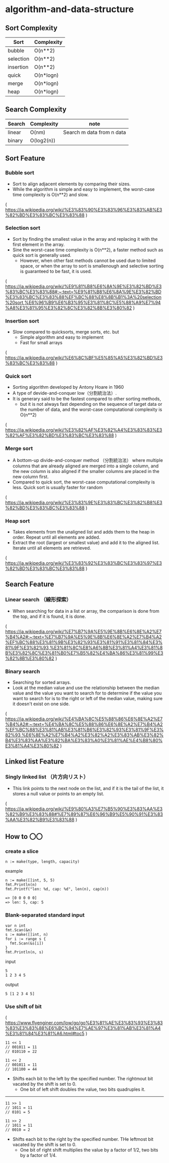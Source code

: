 # algorithm-and-data-structure

## Sort Complexity

| Sort | Complexity |
|------|------------|
| bubble | O(n**2) |
| selection | O(n**2) |
| insertion | O(n**2) |
| quick | O(n*logn) |
| merge | O(n*logn) |
| heap | O(n*logn) |


## Search Complexity

| Search | Complexity | note |
|--------|------------| ---- |
| linear | O(nm) | Search m data from n data |
| binary | O(log2(n)) |  |

## Sort Feature

### Bubble sort

- Sort to align adjacent elements by comparing their sizes.
- While the algorithm is simple and easy to implement, the worst-case time complexity is O(n**2) and slow.

( https://ja.wikipedia.org/wiki/%E3%83%90%E3%83%96%E3%83%AB%E3%82%BD%E3%83%BC%E3%83%88 )

### Selection sort

- Sort by finding the smallest value in the array and replacing it with the first element in the array.
- Sine the worst-case time complexity is O(n**2), a faster method such as quick sort is generally used.
  - However, when other fast methods cannot be used due to limited space, or when the array to sort is smallenough and selective sorting is guaranteed to be fast, it is used.

( https://ja.wikipedia.org/wiki/%E9%81%B8%E6%8A%9E%E3%82%BD%E3%83%BC%E3%83%88#:~:text=%E9%81%B8%E6%8A%9E%E3%82%BD%E3%83%BC%E3%83%88%EF%BC%88%E8%8B%B1%3A%20selection%20sort,%E6%96%B9%E6%B3%95%E3%81%8C%E5%88%A9%E7%94%A8%E3%81%95%E3%82%8C%E3%82%8B%E3%80%82 )


### Insertion sort

- Slow compared to quicksorts, merge sorts, etc. but
  - Simple algorithm and easy to implement
  - Fast for small arrays

( https://ja.wikipedia.org/wiki/%E6%8C%BF%E5%85%A5%E3%82%BD%E3%83%BC%E3%83%88 )


### Quick sort

- Sorting algorithm developed by Antony Hoare in 1960
- A type of devide-and-conquer low（分割統治法）.
- It is generary said to be the fastest compared to other sorting methods,
  - but it is not always fast depending on the sequence of target data or the number of data, and the worst-case computational complexity is O(n**2)

( https://ja.wikipedia.org/wiki/%E3%82%AF%E3%82%A4%E3%83%83%E3%82%AF%E3%82%BD%E3%83%BC%E3%83%88 )


### Merge sort

- A bottom-up divide-and-conquer method （分割統治法） where multiple columns that are already aligned are merged into a single column, and the new column is also aligned if the smaller columns are placed in the new column first.
- Compared to quick sort, the worst-case computational complexity is less. Quick sort is usually faster for random

( https://ja.wikipedia.org/wiki/%E3%83%9E%E3%83%BC%E3%82%B8%E3%82%BD%E3%83%BC%E3%83%88 )


### Heap sort

- Takes elements from the unaligned list and adds them to the heap in order. Repeat until all elements are added.
- Extract the root (largest or smallest value) and add it to the aligned list. Iterate until all elements are retrieved.

( https://ja.wikipedia.org/wiki/%E3%83%92%E3%83%BC%E3%83%97%E3%82%BD%E3%83%BC%E3%83%88 )


## Search Feature

### Linear search （線形探索）

- When searching for data in a list or array, the comparison is done from the top, and if it is found, it is done.

( https://ja.wikipedia.org/wiki/%E7%B7%9A%E5%9E%8B%E6%8E%A2%E7%B4%A2#:~:text=%E7%B7%9A%E5%9E%8B%E6%8E%A2%E7%B4%A2%EF%BC%88%E3%81%9B%E3%82%93%E3%81%91%E3%81%84%E3%81%9F%E3%82%93,%E3%81%8C%E8%A6%8B%E3%81%A4%E3%81%8B%E3%82%8C%E3%81%B0%E7%B5%82%E4%BA%86%E3%81%99%E3%82%8B%E3%80%82 )


### Binary search

- Searching for sorted arrays.
- Look at the median value and use the relationship between the median value and the value you want to search for to determine if the value you want to search for is to the right or left of the median value, making sure it doesn't exist on one side.

( https://ja.wikipedia.org/wiki/%E4%BA%8C%E5%88%86%E6%8E%A2%E7%B4%A2#:~:text=%E4%BA%8C%E5%88%86%E6%8E%A2%E7%B4%A2%EF%BC%88%E3%81%AB%E3%81%B6%E3%82%93%E3%81%9F%E3%82%93,%E6%8E%A2%E7%B4%A2%E3%82%A2%E3%83%AB%E3%82%B4%E3%83%AA%E3%82%BA%E3%83%A0%E3%81%AE%E4%B8%80%E3%81%A4%E3%80%82 )


## Linked list Feature

### Singly linked list （片方向リスト）

- This link points to the next node on the list, and if it is the tail of the list, it stores a null value or points to an empty list.


( https://ja.wikipedia.org/wiki/%E9%80%A3%E7%B5%90%E3%83%AA%E3%82%B9%E3%83%88#%E7%89%87%E6%96%B9%E5%90%91%E3%83%AA%E3%82%B9%E3%83%88 )


## How to 〇〇

### create a slice

```golang
n := make(type, length, capacity)
```


example

```golang
n := make([]int, 5, 5)
fmt.Println(n)
fmt.Printf("len: %d, cap: %d", len(n), cap(n))

=> [0 0 0 0 0]
=> len: 5, cap: 5
```

### Blank-separated standard input

```golang
var n int
fmt.Scan(&n)
s := make([]int, n)
for i := range s {
  fmt.Scan(&s[i])
}
fmt.Println(n, s)
```

input
```
5
1 2 3 4 5
```

output
```
5 [1 2 3 4 5]
```

### Use shift of bit

( https://www.flyenginer.com/low/go/go%E3%81%AE%E3%83%93%E3%83%83%E3%83%88%E6%BC%94%E7%AE%97%E3%81%AB%E3%81%A4%E3%81%84%E3%81%A6.html#toc5 )

```golang
11 << 1
// 001011 = 11
// 010110 = 22

11 << 2
// 001011 = 11
// 101100 = 44
```

- Shifts each bit to the left by the specified number. The rightmout bit vacated by the shift is set to 0.
  - One bit of left shift doubles the value, two bits quadruples it.

---

```golang
11 >> 1
// 1011 = 11
// 0101 = 5

11 >> 2
// 1011 = 11
// 0010 = 2
```

- Shifts each bit to the right by the specified number. THe leftmost bit vacated by the shift is set to 0.
  - One bit of right shift multiplies the value by a factor of 1/2, two bits by a factor of 1/4.